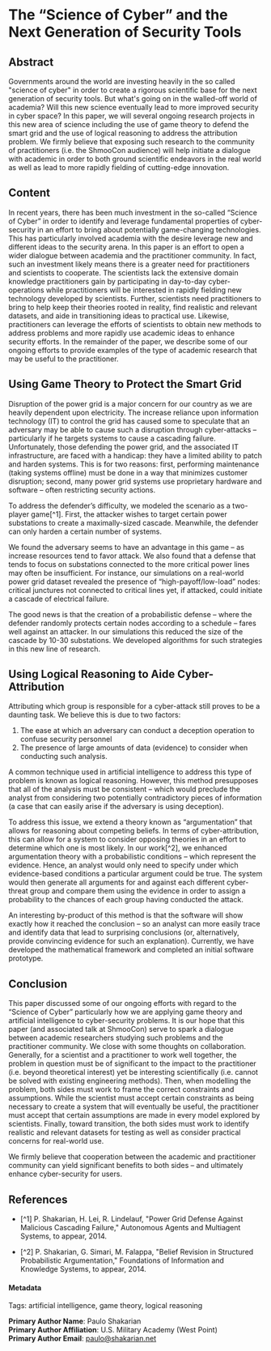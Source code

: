 # The “Science of Cyber” and the Next Generation of Security Tools

## Abstract

Governments around the world are investing heavily in the so called "science of cyber" in order to create a rigorous scientific base for the next generation of security tools. But what's going on in the walled-off world of academia? Will this new science eventually lead to more improved security in cyber space? In this paper, we will several ongoing research projects in this new area of science including the use of game theory to defend the smart grid and the use of logical reasoning to address the attribution problem.  We firmly believe that exposing such research to the community of practitioners (i.e. the ShmooCon audience) will help initiate a dialogue with academic in order to both ground scientific endeavors in the real world as well as lead to more rapidly fielding of cutting-edge innovation.  

## Content

In recent years, there has been much investment in the so-called “Science of Cyber” in order to identify and leverage fundamental properties of cyber-security in an effort to bring about potentially game-changing technologies.  This has particularly involved academia with the desire leverage new and different ideas to the security arena.  In this paper is an effort to open a wider dialogue between academia and the practitioner community.  In fact, such an investment likely means there is a greater need for practitioners and scientists to cooperate.  The scientists lack the extensive domain knowledge practitioners gain by participating in day-to-day cyber-operations while practitioners will be interested in rapidly fielding new technology developed by scientists.  Further, scientists need practitioners to bring to help keep their theories rooted in reality, find realistic and relevant datasets, and aide in transitioning ideas to practical use.  Likewise, practitioners can leverage the efforts of scientists to obtain new methods to address problems and more rapidly use academic ideas to enhance security efforts.  In the remainder of the paper, we describe some of our ongoing efforts to provide examples of the type of academic research that may be useful to the practitioner.  


## Using Game Theory to Protect the Smart Grid  

Disruption of the power grid is a major concern for our country as we are heavily dependent upon electricity.  The increase reliance upon information technology (IT) to control the grid has caused some to speculate that an adversary may be able to cause such a disruption through cyber-attacks – particularly if he targets systems to cause a cascading failure.  Unfortunately, those defending the power grid, and the associated IT infrastructure, are faced with a handicap: they have a limited ability to patch and harden systems.  This is for two reasons: first, performing maintenance (taking systems offline) must be done in a way that minimizes customer disruption; second, many power grid systems use proprietary hardware and software – often restricting security actions.  

To address the defender’s difficulty, we modeled the scenario as a two-player game[^1].  First, the attacker wishes to target certain power substations to create a maximally-sized cascade.  Meanwhile, the defender can only harden a certain number of systems.  

We found the adversary seems to have an advantage in this game – as increase resources tend to favor attack.  We also found that a defense that tends to focus on substations connected to the more critical power lines may often be insufficient.  For instance, our simulations on a real-world power grid dataset revealed the presence of “high-payoff/low-load” nodes: critical junctures not connected to critical lines yet, if attacked, could initiate a cascade of electrical failure.  

The good news is that the creation of a probabilistic defense – where the defender randomly protects certain nodes according to a schedule – fares well against an attacker.  In our simulations this reduced the size of the cascade by 10-30 substations.  We developed algorithms for such strategies in this new line of research.  


## Using Logical Reasoning to Aide Cyber-Attribution  

Attributing which group is responsible for a cyber-attack still proves to be a daunting task.  We believe this is due to two factors:

1. The ease at which an adversary can conduct a deception operation to confuse security personnel
2. The presence of large amounts of data (evidence) to consider when conducting such analysis.

A common technique used in artificial intelligence to address this type of problem is known as logical reasoning.  However, this method presupposes that all of the analysis must be consistent – which would preclude the analyst from considering two potentially contradictory pieces of information (a case that can easily arise if the adversary is using deception).  

To address this issue, we extend a theory known as “argumentation” that allows for reasoning about competing beliefs.  In terms of cyber-attribution, this can allow for a system to consider opposing theories in an effort to determine which one is most likely.  In our work[^2], we enhanced argumentation theory with a probabilistic conditions – which represent the evidence.  Hence, an analyst would only need to specify under which evidence-based conditions a particular argument could be true.  The system would then generate all arguments for and against each different cyber-threat group and compare them using the evidence in order to assign a probability to the chances of each group having conducted the attack.  


An interesting by-product of this method is that the software will show exactly how it reached the conclusion – so an analyst can more easily trace and identify data that lead to surprising conclusions (or, alternatively, provide convincing evidence for such an explanation).  Currently, we have developed the mathematical framework and completed an initial software prototype.  

## Conclusion  
	
This paper discussed some of our ongoing efforts with regard to the “Science of Cyber” particularly how we are applying game theory and artificial intelligence to cyber-security problems.  It is our hope that this paper (and associated talk at ShmooCon) serve to spark a dialogue between academic researchers studying such problems and the practitioner community.  We close with some thoughts on collaboration.  Generally, for a scientist and a practitioner to work well together, the problem in question must be of significant to the impact to the practitioner (i.e. beyond theoretical interest) yet be interesting scientifically (i.e. cannot be solved with existing engineering methods).  Then, when modelling the problem, both sides must work to frame the correct constraints and assumptions.  While the scientist must accept certain constraints as being necessary to create a system that will eventually be useful, the practitioner must accept that certain assumptions are made in every model explored by scientists.  Finally, toward transition, the both sides must work to identify realistic and relevant datasets for testing as well as consider practical concerns for real-world use.  

We firmly believe that cooperation between the academic and practitioner community can yield significant benefits to both sides – and ultimately enhance cyber-security for users.  

## References

* [^1] P. Shakarian, H. Lei, R. Lindelauf, "Power Grid Defense Against Malicious Cascading Failure," Autonomous Agents and Multiagent Systems, to appear, 2014.  

* [^2] P. Shakarian, G. Simari, M. Falappa, "Belief Revision in Structured Probabilistic Argumentation," Foundations of Information and Knowledge Systems, to appear, 2014.  

#### Metadata

Tags: artificial intelligence, game theory, logical reasoning 

**Primary Author Name**: Paulo Shakarian  
**Primary Author Affiliation**: U.S. Military Academy (West Point)  
**Primary Author Email**: paulo@shakarian.net  